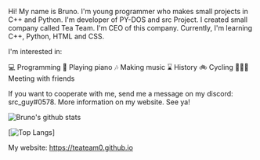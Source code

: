 Hi! My name is Bruno. I'm young programmer who makes small projects in C++ and Python. I'm developer of PY-DOS and src Project. I created small company called Tea Team. I'm CEO of this company. Currently, I'm learning C++, Python, HTML and CSS.

I'm interested in:

💻 Programming
🎹 Playing piano
🎶 Making music
⌛ History
🚲 Cycling
🧑‍🤝‍🧑 Meeting with friends

If you want to cooperate with me, send me a message on my discord: src_guy#0578. More information on my website. See ya!

![Bruno's github stats](https://github-readme-stats.vercel.app/api?username=srcguy&theme=midnight-purple&show_icons=true)

[![Top Langs](https://github-readme-stats.vercel.app/api/top-langs/?username=srcguy&theme=midnight-purple&show_icons=true)]

My website: https://teateam0.github.io
